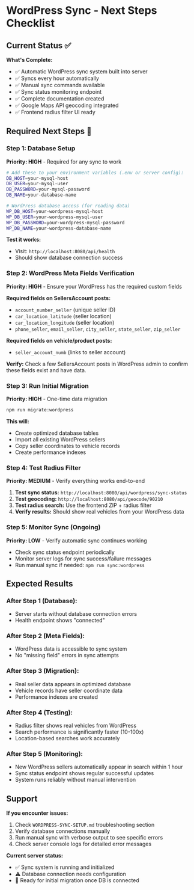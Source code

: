# WordPress Sync - Next Steps Checklist

## Current Status ✅

**What's Complete:**

- ✅ Automatic WordPress sync system built into server
- ✅ Syncs every hour automatically
- ✅ Manual sync commands available
- ✅ Sync status monitoring endpoint
- ✅ Complete documentation created
- ✅ Google Maps API geocoding integrated
- ✅ Frontend radius filter UI ready

## Required Next Steps 🔧

### Step 1: Database Setup

**Priority: HIGH** - Required for any sync to work

```bash
# Add these to your environment variables (.env or server config):
DB_HOST=your-mysql-host
DB_USER=your-mysql-user
DB_PASSWORD=your-mysql-password
DB_NAME=your-database-name

# WordPress database access (for reading data)
WP_DB_HOST=your-wordpress-mysql-host
WP_DB_USER=your-wordpress-mysql-user
WP_DB_PASSWORD=your-wordpress-mysql-password
WP_DB_NAME=your-wordpress-database-name
```

**Test it works:**

- Visit: `http://localhost:8080/api/health`
- Should show database connection success

### Step 2: WordPress Meta Fields Verification

**Priority: HIGH** - Ensure your WordPress has the required custom fields

**Required fields on SellersAccount posts:**

- `account_number_seller` (unique seller ID)
- `car_location_latitude` (seller location)
- `car_location_longitude` (seller location)
- `phone_seller`, `email_seller`, `city_seller`, `state_seller`, `zip_seller`

**Required fields on vehicle/product posts:**

- `seller_account_numb` (links to seller account)

**Verify:** Check a few SellersAccount posts in WordPress admin to confirm these fields exist and have data.

### Step 3: Run Initial Migration

**Priority: HIGH** - One-time data migration

```bash
npm run migrate:wordpress
```

**This will:**

- Create optimized database tables
- Import all existing WordPress sellers
- Copy seller coordinates to vehicle records
- Create performance indexes

### Step 4: Test Radius Filter

**Priority: MEDIUM** - Verify everything works end-to-end

1. **Test sync status:** `http://localhost:8080/api/wordpress/sync-status`
2. **Test geocoding:** `http://localhost:8080/api/geocode/90210`
3. **Test radius search:** Use the frontend ZIP + radius filter
4. **Verify results:** Should show real vehicles from your WordPress data

### Step 5: Monitor Sync (Ongoing)

**Priority: LOW** - Verify automatic sync continues working

- Check sync status endpoint periodically
- Monitor server logs for sync success/failure messages
- Run manual sync if needed: `npm run sync:wordpress`

## Expected Results

### After Step 1 (Database):

- Server starts without database connection errors
- Health endpoint shows "connected"

### After Step 2 (Meta Fields):

- WordPress data is accessible to sync system
- No "missing field" errors in sync attempts

### After Step 3 (Migration):

- Real seller data appears in optimized database
- Vehicle records have seller coordinate data
- Performance indexes are created

### After Step 4 (Testing):

- Radius filter shows real vehicles from WordPress
- Search performance is significantly faster (10-100x)
- Location-based searches work accurately

### After Step 5 (Monitoring):

- New WordPress sellers automatically appear in search within 1 hour
- Sync status endpoint shows regular successful updates
- System runs reliably without manual intervention

## Support

**If you encounter issues:**

1. Check `WORDPRESS-SYNC-SETUP.md` troubleshooting section
2. Verify database connections manually
3. Run manual sync with verbose output to see specific errors
4. Check server console logs for detailed error messages

**Current server status:**

- ✅ Sync system is running and initialized
- ⚠️ Database connection needs configuration
- 🔄 Ready for initial migration once DB is connected
